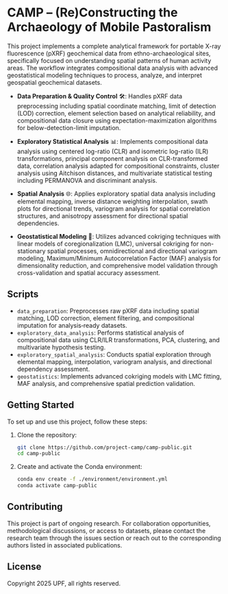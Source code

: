 # CAMP – (Re)Constructing the Archaeology of Mobile Pastoralism

This project implements a complete analytical framework for portable X-ray fluorescence (pXRF) geochemical data from ethno-archaeological sites, specifically focused on understanding spatial patterns of human activity areas. The workflow integrates compositional data analysis with advanced geostatistical modeling techniques to process, analyze, and interpret geospatial geochemical datasets.

- **Data Preparation & Quality Control** 🛠️: Handles pXRF data preprocessing including spatial coordinate matching, limit of detection (LOD) correction, element selection based on analytical reliability, and compositional data closure using expectation-maximization algorithms for below-detection-limit imputation.

- **Exploratory Statistical Analysis** 📊: Implements compositional data analysis using centered log-ratio (CLR) and isometric log-ratio (ILR) transformations, principal component analysis on CLR-transformed data, correlation analysis adapted for compositional constraints, cluster analysis using Aitchison distances, and multivariate statistical testing including PERMANOVA and discriminant analysis.

- **Spatial Analysis** 🌐: Applies exploratory spatial data analysis including elemental mapping, inverse distance weighting interpolation, swath plots for directional trends, variogram analysis for spatial correlation structures, and anisotropy assessment for directional spatial dependencies.

- **Geostatistical Modeling** 🧭: Utilizes advanced cokriging techniques with linear models of coregionalization (LMC), universal cokriging for non-stationary spatial processes, omnidirectional and directional variogram modeling, Maximum/Minimum Autocorrelation Factor (MAF) analysis for dimensionality reduction, and comprehensive model validation through cross-validation and spatial accuracy assessment.

## Scripts

- `data_preparation`: Preprocesses raw pXRF data including spatial matching, LOD correction, element filtering, and compositional imputation for analysis‑ready datasets.  
- `exploratory_data_analysis`: Performs statistical analysis of compositional data using CLR/ILR transformations, PCA, clustering, and multivariate hypothesis testing.  
- `exploratory_spatial_analysis`: Conducts spatial exploration through elemental mapping, interpolation, variogram analysis, and directional dependency assessment.  
- `geostatistics`: Implements advanced cokriging models with LMC fitting, MAF analysis, and comprehensive spatial prediction validation.

## Getting Started

To set up and use this project, follow these steps:

1. Clone the repository:

   ```bash
   git clone https://github.com/project-camp/camp-public.git
   cd camp-public
   ```
2. Create and activate the Conda environment:

   ```bash
   conda env create -f ./environment/environment.yml
   conda activate camp-public
   ```

## Contributing

This project is part of ongoing research. For collaboration opportunities, methodological discussions, or access to datasets, please contact the research team through the issues section or reach out to the corresponding authors listed in associated publications.

## License

Copyright 2025 UPF, all rights reserved.
